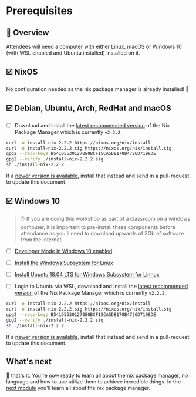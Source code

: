 # Prerequisites

## 📖 Overview

Attendees will need a computer with either Linux, macOS or Windows 10 (with WSL enabled and Ubuntu installed) installed on it.

## ☑️ NixOS

No configuration needed as the nix package manager is already installed! 🎉

## ☑️ Debian, Ubuntu, Arch, RedHat and macOS

* [ ] Download and install the [latest recommended version][download-nix] of the Nix Package Manager which is currently `v2.2.2`:

```bash
curl -o install-nix-2.2.2 https://nixos.org/nix/install
curl -o install-nix-2.2.2.sig https://nixos.org/nix/install.sig
gpg2 --recv-keys B541D55301270E0BCF15CA5D8170B4726D7198DE
gpg2 --verify ./install-nix-2.2.2.sig
sh ./install-nix-2.2.2
```

If a [newer version is available][download-nix], install that instead and send in a pull-request to update this document.

## ☑️ Windows 10

> ✋ If you are doing this workshop as part of a classroom on a windows computer, it is important to pre-install these components before attendance as you'll need to download upwards of 3Gb of software from the internet.

* [ ] [Developer Mode in Windows 10 enabled](https://docs.microsoft.com/en-us/windows/uwp/get-started/enable-your-device-for-development)
* [ ] [Install the Windows Subsystem for Linux](https://docs.microsoft.com/en-us/windows/wsl/install-win10)
* [ ] [Install Ubuntu 18.04 LTS for Windows Subsystem for Linnux](https://www.microsoft.com/en-au/p/ubuntu-1804-lts/9n9tngvndl3q?rtc=1&activetab=pivot:overviewtab)

* [ ] Login to Ubuntu via WSL, download and install the [latest recommended version][download-nix] of the Nix Package Manager which is currently `v2.2.2`:

```bash
curl -o install-nix-2.2.2 https://nixos.org/nix/install
curl -o install-nix-2.2.2.sig https://nixos.org/nix/install.sig
gpg2 --recv-keys B541D55301270E0BCF15CA5D8170B4726D7198DE
gpg2 --verify ./install-nix-2.2.2.sig
sh ./install-nix-2.2.2
```

If a [newer version is available][download-nix], install that instead and send in a pull-request to update this document.


## What's next

🎉 that's it. You're now ready to learn all about the nix package manager, nix language and how to use utilize them to achieve incredible things. In the [next module][next-module] you'll learn all about the nix package manager.

<!-- in-line links -->
[download-nix]: https://nixos.org/nix/download.html

[next-module]: ../01-introduction-to-nix/README.md
